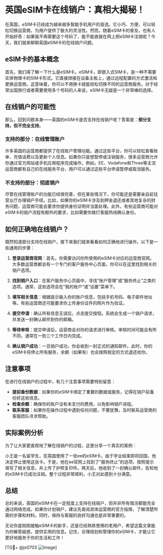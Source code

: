 # 英国eSIM卡在线销户：真相大揭秘！

在英国，eSIM卡已经成为越来越多智能手机用户的首选。它小巧、方便，可以轻松切换运营商，为用户提供了极大的灵活性。然而，随着eSIM卡的普及，也有人开始好奇：如果我不再需要这个号码了，能不能直接在网上把eSIM卡注销呢？今天，我们就来聊聊英国eSIM卡的在线销户问题。

## eSIM卡的基本概念

首先，我们得了解一下什么是eSIM卡。eSIM卡，即嵌入式SIM卡，是一种不需要实体物理卡的SIM卡形式。它直接焊接在设备主板上，通过远程配置的方式激活和更换运营商。这意味着，你可以不用换卡就能轻松切换不同的运营商服务。对于经常出国旅行或者需要使用多个号码的人来说，eSIM卡无疑是一个非常棒的选择。

## 在线销户的可能性

那么，回到问题本身——英国的eSIM卡是否支持在线销户呢？答案是：**部分支持，但不完全支持**。

### 支持的部分：在线管理账户

许多英国的运营商都提供了在线账户管理功能。通过这些平台，你可以轻松查看账单、充值话费以及更新个人信息。如果你只是想暂停或注销服务，很多运营商允许你通过官方网站或手机应用程序完成操作。例如，EE、Vodafone和Three等主流运营商都有自己的在线服务平台，用户可以通过这些平台申请暂停或取消服务。

### 不支持的部分：彻底销户

尽管在线管理账户的功能已经很完善，但在某些情况下，你可能还是需要亲自前往营业厅办理销户手续。比如，如果你的eSIM卡涉及到押金退还或者其他复杂的财务问题，运营商可能会要求你提供身份证明并当面处理。此外，有些运营商可能对eSIM卡的销户流程有额外的要求，比如需要你拨打客服热线确认身份。

## 如何正确地在线销户？

既然知道部分支持在线销户，接下来我们就来看看如何正确地进行操作。以下是一些通用的步骤：

1. **登录运营商官网**：首先，你需要访问你所使用的eSIM卡对应的运营商官网。大多数运营商都会有一个专门的客户服务中心页面，你可以在这里找到相关的销户选项。

2. **找到销户入口**：在客户服务中心页面中，寻找“账户管理”或“服务终止”之类的选项。通常，这些选项会在“我的账户”或“设置”菜单下。

3. **填写相关信息**：根据提示输入你的账户信息，包括手机号码、电子邮件地址等。有些运营商还可能要求你上传身份证件的照片作为验证。

4. **提交申请**：确认所有信息无误后，点击提交按钮。系统会生成一个销户请求，并发送一封确认邮件到你的邮箱。

5. **等待审核**：提交申请后，运营商会对你的请求进行审核。审核时间可能会有所不同，通常在一到三个工作日内完成。

6. **确认销户成功**：一旦销户成功，你会收到一封正式的通知邮件。此时，你的eSIM卡将停止所有服务，余额（如果有）也会按照规定的方式退还给你。

## 注意事项

在进行在线销户的过程中，有几个注意事项需要特别留意：

- **提前备份数据**：如果你的eSIM卡绑定了重要的数据或服务，记得在销户前备份好这些信息。
- **检查余额**：确保你的账户没有未支付的费用，以免影响销户进程。
- **联系客服**：如果你在操作过程中遇到任何问题，不要犹豫，及时联系运营商的客服团队寻求帮助。

## 实际案例分析

为了让大家更直观地了解在线销户的过程，这里分享一个真实的案例：

小王是一名留学生，在英国使用了一张ee的eSIM卡。由于学业结束即将回国，他决定停止使用这张卡。于是，他在ee官网上找到了“服务终止”的选项，按照提示填写了相关信息，并上传了护照复印件。两天后，他收到了一封确认邮件，告知他的eSIM卡已成功注销。整个过程非常顺利，小王对此感到十分满意。

## 总结

总的来说，英国的eSIM卡在一定程度上支持在线销户，但并非所有情况都能完全通过网络完成。如果你计划销户，建议先查阅具体运营商的官方指南，了解清楚所需的步骤和材料。同时，保持与客服的良好沟通也是非常重要的。

无论你是刚刚接触eSIM卡的新手，还是已经熟练使用的老用户，希望这篇文章能为你解答疑惑，提供实用的信息。记住，合理规划和管理你的eSIM卡，才能让它更好地服务于你的生活和工作！

[TG💪+ @jx0703 ![Image](https://github.com/user-attachments/assets/dbca1d08-cadb-493c-b0ec-ad6f7a83f270)]